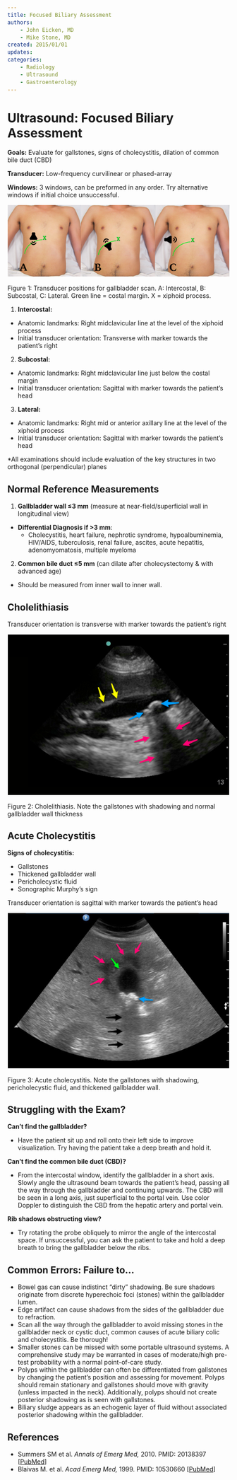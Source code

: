 ```yaml
---
title: Focused Biliary Assessment
authors:
    - John Eicken, MD
    - Mike Stone, MD
created: 2015/01/01
updates:
categories:
    - Radiology
    - Ultrasound
    - Gastroenterology
---
```


# Ultrasound: Focused Biliary Assessment

**Goals:** Evaluate for gallstones, signs of cholecystitis, dilation of common bile duct (CBD)

**Transducer:** Low-frequency curvilinear or phased-array

**Windows:** 3 windows, can be preformed in any order. Try alternative windows if initial choice unsuccessful.

![Transducer positions for gallbladder scan. A: Intercostal, B: Subcostal, C: Lateral. Green line = costal margin. X = xiphoid process](image-1.png)

Figure 1: Transducer positions for gallbladder scan. A: Intercostal, B: Subcostal, C: Lateral. Green line = costal margin. X = xiphoid process.

1. **Intercostal:** 

- Anatomic landmarks: Right midclavicular line at the level of the xiphoid process
- Initial transducer orientation: Transverse with marker towards the patient’s right

2. **Subcostal:** 

- Anatomic landmarks: Right midclavicular line just below the costal margin
- Initial transducer orientation: Sagittal with marker towards the patient’s head

3. **Lateral:** 

- Anatomic landmarks: Right mid or anterior axillary line at the level of the xiphoid process
- Initial transducer orientation: Sagittal with marker towards the patient’s head

\*All examinations should include evaluation of the key structures in two orthogonal (perpendicular) planes

## Normal Reference Measurements

1. **Gallbladder wall &le;3 mm** (measure at near-field/superficial wall in longitudinal view)

- **Differential Diagnosis if >3 mm**: 
  - Cholecystitis, heart failure, nephrotic syndrome, hypoalbuminemia, HIV/AIDS, tuberculosis, renal failure, ascites, acute hepatitis, adenomyomatosis, multiple myeloma

2. **Common bile duct &le;5 mm** (can dilate after cholecystectomy & with advanced age) 

- Should be measured from inner wall to inner wall.

## Cholelithiasis

Transducer orientation is transverse with marker towards the patient’s right

![Cholelithiasis example](image-2.png)

Figure 2: Cholelithiasis. Note the gallstones with shadowing and normal gallbladder wall thickness

## Acute Cholecystitis

**Signs of cholecystitis:** 

- Gallstones
- Thickened gallbladder wall
- Pericholecystic fluid
- Sonographic Murphy’s sign

Transducer orientation is sagittal with marker towards the patient’s head

![Acute cholecystitis example](image-3.png)

Figure 3: Acute cholecystitis. Note the gallstones with shadowing, pericholecystic fluid, and thickened gallbladder wall.

## Struggling with the Exam?

**Can’t find the gallbladder?**

- Have the patient sit up and roll onto their left side to improve visualization. Try having the patient take a deep breath and hold it.

**Can’t find the common bile duct (CBD)?**

- From the intercostal window, identify the gallbladder in a short axis. Slowly angle the ultrasound beam towards the patient’s head, passing all the way through the gallbladder and continuing upwards. The CBD will be seen in a long axis, just superficial to the portal vein. Use color Doppler to distinguish the CBD from the hepatic artery and portal vein.

**Rib shadows obstructing view?**

- Try rotating the probe obliquely to mirror the angle of the intercostal space. If unsuccessful, you can ask the patient to take and hold a deep breath to bring the gallbladder below the ribs.

## Common Errors: Failure to…

- Bowel gas can cause indistinct “dirty” shadowing. Be sure shadows originate from discrete hyperechoic foci (stones) within the gallbladder lumen.
- Edge artifact can cause shadows from the sides of the gallbladder due to refraction.
- Scan all the way through the gallbladder to avoid missing stones in the gallbladder neck or cystic duct, common causes of acute biliary colic and cholecystitis. Be thorough!
- Smaller stones can be missed with some portable ultrasound systems. A comprehensive study may be warranted in cases of moderate/high pre-test probability with a normal point-of-care study.
- Polyps within the gallbladder can often be differentiated from gallstones by changing the patient’s position and assessing for movement. Polyps should remain stationary and gallstones should move with gravity (unless impacted in the neck). Additionally, polyps should not create posterior shadowing as is seen with gallstones.
- Biliary sludge appears as an echogenic layer of fluid without associated posterior shadowing within the gallbladder.

## References

- Summers SM et al. _Annals of Emerg Med,_ 2010. PMID: 20138397 [[PubMed](http://www.ncbi.nlm.nih.gov/pubmed/20138397)]
- Blaivas M. et al. _Acad Emerg Med,_ 1999. PMID: 10530660 [[PubMed](http://www.ncbi.nlm.nih.gov/pubmed/10530660)]
